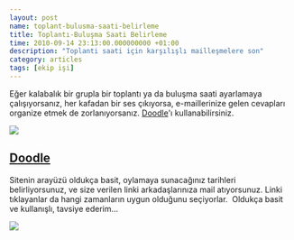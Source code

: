 ```yaml
--- 
layout: post 
name: toplant-bulusma-saati-belirleme 
title: Toplantı-Buluşma Saati Belirleme 
time: 2010-09-14 23:13:00.000000000 +01:00 
description: "Toplanti saati için karşılışlı mailleşmelere son"
category: articles
tags: [ekip işi]
---
```

Eğer kalabalık bir grupla bir toplantı ya da buluşma saati ayarlamaya çalışıyorsanız, her kafadan bir ses çıkıyorsa, e-maillerinize gelen cevapları organize etmek de zorlanıyorsanız. [Doodle](http://doodle.com/?locale=tr)'ı kullanabilirsiniz.

![]({{site.url}}/images/iconDate.png)

## [Doodle](http://doodle.com/?locale=tr)

Sitenin arayüzü oldukça basit, oylamaya sunacağınız tarihleri belirliyorsunuz, ve size verilen linki arkadaşlarınıza mail atıyorsunuz. Linki tıklayanlar da hangi zamanların uygun olduğunu seçiyorlar. 
Oldukça basit ve kullanışlı, tavsiye ederim...

[![]({{site.url}}/images/doodle.png)](http://doodle.com/?locale=tr)
